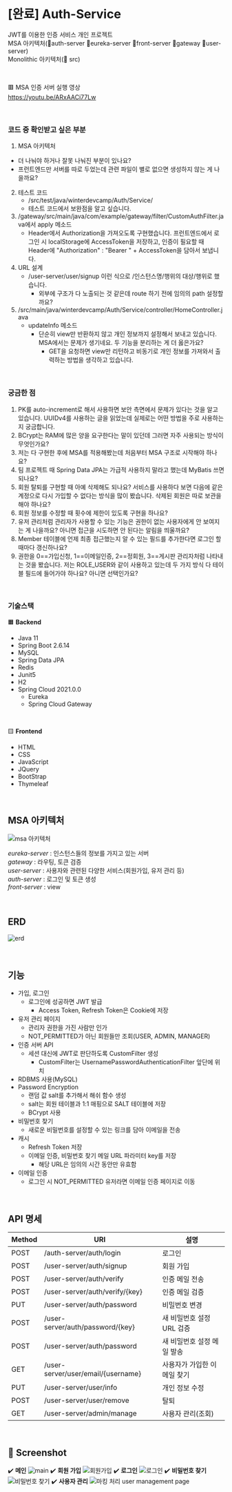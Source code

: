 # [완료] Auth-Service
JWT를 이용한 인증 서비스 개인 프로젝트  
MSA 아키텍처(📁auth-server 📁eureka-server 📁front-server 📁gateway 📁user-server)  
Monolithic 아키텍처(📁 src)

<br>

🟥 MSA 인증 서버 실행 영상  
https://youtu.be/ARxAACi77Lw  

<br>

### 코드 중 확인받고 싶은 부분
1. MSA 아키텍처
  - 더 나눠야 하거나 잘못 나눠진 부분이 있나요?  
  - 프런트엔드만 서버를 따로 두었는데 관련 파일이 별로 없으면 생성하지 않는 게 나을까요?  
2. 테스트 코드  
    - /src/test/java/winterdevcamp/Auth/Service/
    - 테스트 코드에서 보완점을 알고 싶습니다.
3. /gateway/src/main/java/com/example/gateway/filter/CustomAuthFilter.java에서 apply 메소드
    - Header에서 Authorization을 가져오도록 구현했습니다. 프런트엔드에서 로그인 시 localStorage에 AccessToken을 저장하고, 인증이 필요할 때 Header에 "Authorization" : "Bearer " + AccessToken을 담아서 보냅니다.  
4. URL 설계
    - /user-server/user/signup 이런 식으로 /인스턴스명/행위의 대상/행위로 했습니다.
      - 외부에 구조가 다 노출되는 것 같은데 route 하기 전에 임의의 path 설정할까요?
5. /src/main/java/winterdevcamp/Auth/Service/controller/HomeController.java
    - updateInfo 메소드
        - 단순히 view만 반환하지 않고 개인 정보까지 설정해서 보내고 있습니다. MSA에서는 문제가 생기네요. 두 기능을 분리하는 게 더 옳은가요?
          - GET을 요청하면 view만 리턴하고 비동기로 개인 정보를 가져와서 출력하는 방법을 생각하고 있습니다.

<br>

### 궁금한 점  
1. PK를 auto-increment로 해서 사용하면 보안 측면에서 문제가 있다는 것을 알고 있습니다. UUIDv4를 사용하는 글을 읽었는데 실제로는 어떤 방법을 주로 사용하는지 궁금합니다.  
2. BCrypt는 RAM에 많은 양을 요구한다는 말이 있던데 그러면 자주 사용되는 방식이 무엇인가요?
3. 저는 다 구현한 후에 MSA를 적용해봤는데 처음부터 MSA 구조로 시작해야 하나요?
4. 팀 프로젝트 때 Spring Data JPA는 가급적 사용하지 말라고 했는데 MyBatis 쓰면 되나요?
5. 회원 탈퇴를 구현할 때 아예 삭제해도 되나요? 서비스를 사용하다 보면 다음에 같은 계정으로 다시 가입할 수 없다는 방식을 많이 봤습니다. 삭제된 회원은 따로 보관을 해야 하나요?
6. 회원 정보를 수정할 때 횟수에 제한이 있도록 구현을 하나요?
7. 유저 관리처럼 관리자가 사용할 수 있는 기능은 권한이 없는 사용자에게 안 보여지는 게 나을까요? 아니면 접근을 시도하면 안 된다는 알림을 띄울까요?
8. Member 테이블에 언제 최종 접근했는지 알 수 있는 필드를 추가한다면 로그인 할때마다 갱신하나요?  
9. 권한을 0==가입신청, 1==이메일인증, 2==정회원, 3==게시판 관리자처럼 나타내는 것을 봤습니다. 저는 ROLE_USER와 같이 사용하고 있는데 두 가지 방식 다 테이블 필드에 들어가야 하나요? 아니면 선택인가요?

<br>  

### 기술스택
🟧 <b>Backend</b>  
- Java 11  
- Spring Boot 2.6.14  
- MySQL  
- Spring Data JPA  
- Redis  
- Junit5  
- H2 
- Spring Cloud 2021.0.0  
  - Eureka
  - Spring Cloud Gateway

<br>

🟨 <b>Frontend</b>  
- HTML  
- CSS  
- JavaScript  
- JQuery  
- BootStrap  
- Thymeleaf 

<br>

## MSA 아키텍처  
![msa 아키텍처](https://user-images.githubusercontent.com/46569105/209476749-5b506a88-0ce1-40f4-8c62-50e9cf0136b3.jpg)

*eureka-server* : 인스턴스들의 정보를 가지고 있는 서버  
*gateway* : 라우팅, 토큰 검증  
*user-server* : 사용자와 관련된 다양한 서비스(회원가입, 유저 관리 등)  
*auth-server* : 로그인 및 토큰 생성  
*front-server* : view  


<br>

## ERD
![erd](https://user-images.githubusercontent.com/46569105/207863286-00389f74-14f6-4091-a6e7-da4b1d03a877.png)

<br>

## 기능
- 가입, 로그인
  - 로그인에 성공하면 JWT 발급
    - Access Token, Refresh Token은 Cookie에 저장
- 유저 관리 페이지
  - 관리자 권한을 가진 사람만 인가
  - NOT_PERMITTED가 아닌 회원들만 조회(USER, ADMIN, MANAGER)
- 인증 서버 API
  - 세션 대신에 JWT로 판단하도록 CustomFilter 생성
    - CustomFilter는 UsernamePasswordAuthenticationFilter 앞단에 위치
- RDBMS 사용(MySQL)
- Password Encryption
  - 랜덤 값 salt를 추가해서 해쉬 함수 생성
  - salt는 회원 테이블과 1:1 매핑으로 SALT 테이블에 저장
  - BCrypt 사용
- 비밀번호 찾기
  - 새로운 비밀번호를 설정할 수 있는 링크를 담아 이메일을 전송
- 캐시
  - Refresh Token 저장
  - 이메일 인증, 비밀번호 찾기 메일 URL 파라미터 key를 저장
    - 해당 URL은 임의의 시간 동안만 유효함
- 이메일 인증
  - 로그인 시 NOT_PERMITTED 유저라면 이메일 인증 페이지로 이동

<br>

## API 명세  
|Method|URI|설명|
|---|---|----|
|POST|/auth-server/auth/login|로그인|
|POST|/user-server/auth/signup |회원 가입|
|POST|/user-server/auth/verify|인증 메일 전송|
|POST|/user-server/auth/verify/{key}|인증 메일 검증|
|PUT|/user-server/auth/password|비밀번호 변경|
|POST|/user-server/auth/password/{key}|새 비밀번호 설정 URL 검증|
|POST|/user-server/auth/password|새 비밀번호 설정 메일 발송|
|GET|/user-server/user/email/{username}|사용자가 가입한 이메일 찾기|
|PUT|/user-server/user/info|개인 정보 수정|
|POST|/user-server/user/remove|탈퇴|
|GET|/user-server/admin/manage|사용자 관리(조회)|

<br>

## 📸 Screenshot
✔️ <b>메인</b>
![main](https://user-images.githubusercontent.com/46569105/209480347-f0168ab9-e33b-4d62-aaac-056e2266cd7e.png)
✔️ <b>회원 가입</b>
![회원가입](https://user-images.githubusercontent.com/46569105/208302487-dbfba85f-1070-45ab-82db-0798db8b17d4.png)
✔️ <b>로그인</b>
![로그인](https://user-images.githubusercontent.com/46569105/208302647-ffb5d79c-bd4a-49bb-ae99-6cfd869a81c2.png)
✔️ <b>비밀번호 찾기</b>
![비밀번호 찾기](https://user-images.githubusercontent.com/46569105/208302597-2076778c-fa06-4c96-a0fc-0bb4c9cf307a.png)
✔️ <b>사용자 관리</b>
![마킹 처리 user management page](https://user-images.githubusercontent.com/46569105/208302839-18c6865e-f7c4-486a-a6f5-5290dc651127.png)
